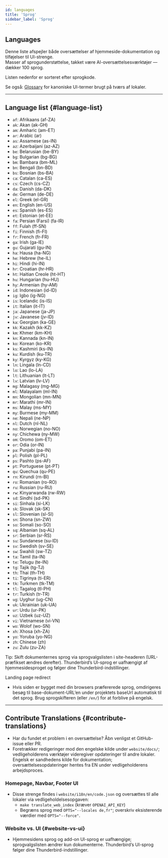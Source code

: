 ```yaml
---
id: languages
title: 'Sprog'
sidebar_label: 'Sprog'
---
```


## Languages

Denne liste afspejler både oversættelser af hjemmeside-dokumentation og tilføjelser til UI-strenge.  
Masser af sprogunderstøttelse, takket være AI-oversættelsesværktøjer — dækker 100 sprog.

Listen nedenfor er sorteret efter sprogkode.

Se også: [Glossary](glossary) for kanoniske UI-termer brugt på tværs af lokaler.

---

## Language list {#language-list}

- `af`: Afrikaans (af-ZA)
- `ak`: Akan (ak-GH)
- `am`: Amharic (am-ET)
- `ar`: Arabic (ar)
- `as`: Assamese (as-IN)
- `az`: Azerbaijani (az-AZ)
- `be`: Belarusian (be-BY)
- `bg`: Bulgarian (bg-BG)
- `bm`: Bambara (bm-ML)
- `bn`: Bengali (bn-BD)
- `bs`: Bosnian (bs-BA)
- `ca`: Catalan (ca-ES)
- `cs`: Czech (cs-CZ)
- `da`: Danish (da-DK)
- `de`: German (de-DE)
- `el`: Greek (el-GR)
- `en`: English (en-US)
- `es`: Spanish (es-ES)
- `et`: Estonian (et-EE)
- `fa`: Persian (Farsi) (fa-IR)
- `ff`: Fulah (ff-SN)
- `fi`: Finnish (fi-FI)
- `fr`: French (fr-FR)
- `ga`: Irish (ga-IE)
- `gu`: Gujarati (gu-IN)
- `ha`: Hausa (ha-NG)
- `he`: Hebrew (he-IL)
- `hi`: Hindi (hi-IN)
- `hr`: Croatian (hr-HR)
- `ht`: Haitian Creole (ht-HT)
- `hu`: Hungarian (hu-HU)
- `hy`: Armenian (hy-AM)
- `id`: Indonesian (id-ID)
- `ig`: Igbo (ig-NG)
- `is`: Icelandic (is-IS)
- `it`: Italian (it-IT)
- `ja`: Japanese (ja-JP)
- `jv`: Javanese (jv-ID)
- `ka`: Georgian (ka-GE)
- `kk`: Kazakh (kk-KZ)
- `km`: Khmer (km-KH)
- `kn`: Kannada (kn-IN)
- `ko`: Korean (ko-KR)
- `ks`: Kashmiri (ks-IN)
- `ku`: Kurdish (ku-TR)
- `ky`: Kyrgyz (ky-KG)
- `ln`: Lingala (ln-CD)
- `lo`: Lao (lo-LA)
- `lt`: Lithuanian (lt-LT)
- `lv`: Latvian (lv-LV)
- `mg`: Malagasy (mg-MG)
- `ml`: Malayalam (ml-IN)
- `mn`: Mongolian (mn-MN)
- `mr`: Marathi (mr-IN)
- `ms`: Malay (ms-MY)
- `my`: Burmese (my-MM)
- `ne`: Nepali (ne-NP)
- `nl`: Dutch (nl-NL)
- `no`: Norwegian (no-NO)
- `ny`: Chichewa (ny-MW)
- `om`: Oromo (om-ET)
- `or`: Odia (or-IN)
- `pa`: Punjabi (pa-IN)
- `pl`: Polish (pl-PL)
- `ps`: Pashto (ps-AF)
- `pt`: Portuguese (pt-PT)
- `qu`: Quechua (qu-PE)
- `rn`: Kirundi (rn-BI)
- `ro`: Romanian (ro-RO)
- `ru`: Russian (ru-RU)
- `rw`: Kinyarwanda (rw-RW)
- `sd`: Sindhi (sd-PK)
- `si`: Sinhala (si-LK)
- `sk`: Slovak (sk-SK)
- `sl`: Slovenian (sl-SI)
- `sn`: Shona (sn-ZW)
- `so`: Somali (so-SO)
- `sq`: Albanian (sq-AL)
- `sr`: Serbian (sr-RS)
- `su`: Sundanese (su-ID)
- `sv`: Swedish (sv-SE)
- `sw`: Swahili (sw-TZ)
- `ta`: Tamil (ta-IN)
- `te`: Telugu (te-IN)
- `tg`: Tajik (tg-TJ)
- `th`: Thai (th-TH)
- `ti`: Tigrinya (ti-ER)
- `tk`: Turkmen (tk-TM)
- `tl`: Tagalog (tl-PH)
- `tr`: Turkish (tr-TR)
- `ug`: Uyghur (ug-CN)
- `uk`: Ukrainian (uk-UA)
- `ur`: Urdu (ur-PK)
- `uz`: Uzbek (uz-UZ)
- `vi`: Vietnamese (vi-VN)
- `wo`: Wolof (wo-SN)
- `xh`: Xhosa (xh-ZA)
- `yo`: Yoruba (yo-NG)
- `zh`: Chinese (zh)
- `zu`: Zulu (zu-ZA)

Tip: Skift dokumenternes sprog via sprogvalgslisten i site-headeren (URL-præfikset ændres derefter). Thunderbird’s UI-sprog er uafhængigt af hjemmesidesproget og følger dine Thunderbird-indstillinger.

Landing page redirect

- Hvis siden er bygget med din browsers præfererede sprog, omdirigeres besøg til base-dokument-URL’en under projektets baseUrl automatisk til det sprog. Brug sprogskifteren (eller `/en/`) for at forblive på engelsk.

---

## Contribute Translations {#contribute-translations}

- Har du fundet et problem i en oversættelse? Åbn venligst et GitHub-issue eller PR.
- Foretrækker redigeringer mod den engelske kilde under `website/docs/`; vedligeholderens værktøjer videregiver opdateringer til andre lokaler.  
  Engelsk er sandhedens kilde for dokumentation; oversættelsesopdateringer hentes fra EN under vedligeholderens arbejdsproces.

### Homepage, Navbar, Footer UI

- Disse strenge findes i `website/i18n/en/code.json` og oversættes til alle lokaler via vedligeholdelsesopgaven:
  - `make translate_web_index` (kræver `OPENAI_API_KEY`)
  - Begræns sprog med `OPTS="--locales de,fr"`; overskriv eksisterende værdier med `OPTS="--force"`.

### Website vs. UI {#website-vs-ui}

- Hjemmesidens sprog og add-on UI-sprog er uafhængige; sprogvalgslisten ændrer kun dokumenterne. Thunderbird’s UI-sprog følger dine Thunderbird-indstillinger.

